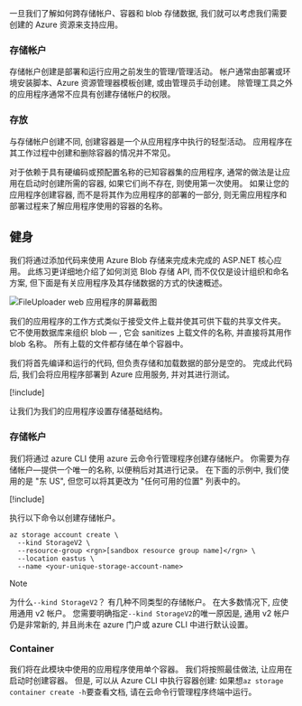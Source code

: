 一旦我们了解如何跨存储帐户、容器和 blob 存储数据, 我们就可以考虑我们需要创建的 Azure 资源来支持应用。

### <a name="storage-accounts"></a>存储帐户

存储帐户创建是部署和运行应用之前发生的管理/管理活动。 帐户通常由部署或环境安装脚本、Azure 资源管理器模板创建, 或由管理员手动创建。 除管理工具之外的应用程序通常不应具有创建存储帐户的权限。

### <a name="containers"></a>存放

与存储帐户创建不同, 创建容器是一个从应用程序中执行的轻型活动。 应用程序在其工作过程中创建和删除容器的情况并不常见。

对于依赖于具有硬编码或预配置名称的已知容器集的应用程序, 通常的做法是让应用在启动时创建所需的容器, 如果它们尚不存在, 则使用第一次使用。 如果让您的应用程序创建容器, 而不是将其作为应用程序的部署的一部分, 则无需应用程序和部署过程来了解应用程序使用的容器的名称。

## <a name="exercise"></a>健身

我们将通过添加代码来使用 Azure Blob 存储来完成未完成的 ASP.NET 核心应用。 此练习更详细地介绍了如何浏览 Blob 存储 API, 而不仅仅是设计组织和命名方案, 但下面是有关应用程序及其存储数据的方式的快速概述。

![FileUploader web 应用程序的屏幕截图](../media/4-fileuploader-with-files.PNG)

我们的应用程序的工作方式类似于接受文件上载并使其可供下载的共享文件夹。 它不使用数据库来组织 blob &mdash; , 它会 sanitizes 上载文件的名称, 并直接将其用作 blob 名称。 所有上载的文件都存储在单个容器中。

我们将首先编译和运行的代码, 但负责存储和加载数据的部分是空的。 完成此代码后, 我们会将应用程序部署到 Azure 应用服务, 并对其进行测试。

[!include[](../../../includes/azure-sandbox-activate.md)]

让我们为我们的应用程序设置存储基础结构。

### <a name="storage-account"></a>存储帐户

我们将通过 azure CLI 使用 azure 云命令行管理程序创建存储帐户。 你需要为存储帐户&mdash;提供一个唯一的名称, 以便稍后对其进行记录。 在下面的示例中, 我们使用的是 "东 US", 但您可以将其更改为 "任何可用的位置" 列表中的。

[!include[](../../../includes/azure-sandbox-regions-first-mention-note.md)]

执行以下命令以创建存储帐户。 

```azurecli
az storage account create \
  --kind StorageV2 \
  --resource-group <rgn>[sandbox resource group name]</rgn> \
  --location eastus \
  --name <your-unique-storage-account-name>
```

> [!NOTE]
> 为什么`--kind StorageV2`？ 有几种不同类型的存储帐户。 在大多数情况下, 应使用通用 v2 帐户。 您需要明确指定`--kind StorageV2`的唯一原因是, 通用 v2 帐户仍是非常新的, 并且尚未在 azure 门户或 azure CLI 中进行默认设置。

### <a name="container"></a>Container

我们将在此模块中使用的应用程序使用单个容器。 我们将按照最佳做法, 让应用在启动时创建容器。 但是, 可以从 Azure CLI 中执行容器创建: 如果想`az storage container create -h`要查看文档, 请在云命令行管理程序终端中运行。